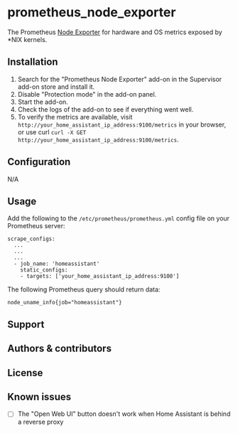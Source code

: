 # prometheus_node_exporter

The Prometheus [Node Exporter](https://github.com/prometheus/node_exporter) for hardware and OS metrics exposed by *NIX kernels.

## Installation

1. Search for the "Prometheus Node Exporter" add-on in the Supervisor add-on store and install it.
1. Disable "Protection mode" in the add-on panel.
1. Start the add-on.
1. Check the logs of the add-on to see if everything went well.
1. To verify the metrics are available, visit `http://your_home_assistant_ip_address:9100/metrics` in your browser, or use curl `curl -X GET http://your_home_assistant_ip_address:9100/metrics`.

## Configuration

N/A

## Usage

Add the following to the `/etc/prometheus/prometheus.yml` config file on your Prometheus server:

    scrape_configs:
      ...
      ...
      ...
      - job_name: 'homeassistant'
        static_configs:
        - targets: ['your_home_assistant_ip_address:9100']

The following Prometheus query should return data:

    node_uname_info{job="homeassistant"}

## Support

## Authors & contributors

## License

## Known issues

- [ ] The "Open Web UI" button doesn't work when Home Assistant is behind a reverse proxy

